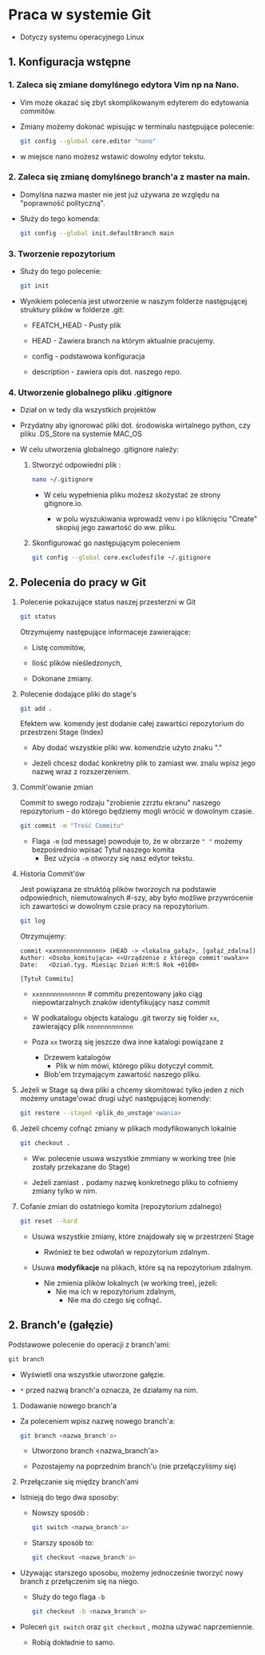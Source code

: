 # Praca w systemie Git 

- Dotyczy systemu operacyjnego Linux

## 1. Konfiguracja wstępne 

### 1. Zaleca się zmiane domylśnego edytora Vim np na Nano.

- Vim może okazać się zbyt skomplikowanym edyterem do edytowania commitów.

- Zmiany możemy dokonać wpisując w terminalu następujące polecenie:

    ```zsh
    git config --global core.editor "nano"
    ```

- w miejsce nano możesz wstawić dowolny edytor tekstu.

### 2. Zaleca się zmianę domylśnego branch'a z master na main.

- Domylśna nazwa master nie jest już używana ze względu na "poprawność polityczną".

- Służy do tego komenda:

    ```zsh
    git config --global init.defaultBranch main
    ```

### 3. Tworzenie repozytorium

- Służy do tego polecenie:

    ```zsh
    git init
    ```

- Wynikiem polecenia jest utworzenie w naszym folderze następującej struktury plików w folderze .git:

    - FEATCH_HEAD - Pusty plik

    - HEAD - Zawiera branch na którym aktualnie pracujemy.

    - config - podstawowa konfiguracja

    - description - zawiera opis dot. naszego repo.

### 4. Utworzenie globalnego pliku .gitignore

- Dział on w tedy dla wszystkich projektów

- Przydatny aby ignorować pliki dot. środowiska wirtalnego python, czy pliku .DS_Store na systemie MAC_OS

- W celu utworzenia globalnego .gitignore należy:

    1. Stworzyć odpowiedni plik :

         ```zsh
        nano ~/.gitignore
        ```
        
        - W celu wypełnienia pliku możesz skożystać ze strony gitignore.io.
        
            - w polu wyszukiwania wprowadź venv i po kliknięciu "Create" skopiuj jego zawartość do ww. pliku.

    2. Skonfigurować go następującym poleceniem
    
        ```zsh
        git config --global core.excludesfile ~/.gitignore
        ```

 ## 2. Polecenia do pracy w Git
 
 1. Polecenie pokazujące status naszej przesterzni w Git

    ```zsh
    git status
    ```

    Otrzymujemy następujące informaceje zawierające:
    - Listę commitów,
    
    - Ilość plików nieśledzonych,
    
    - Dokonane zmiany.

2. Polecenie dodające pliki do stage's

    ```zsh
    git add .
    ```

    Efektem ww. komendy jest dodanie całej zawartści repozytorium do przestrzeni Stage (Index)
    
    - Aby dodać wszystkie pliki ww. komendzie użyto znaku "."

    - Jeżeli chcesz dodać konkretny plik to zamiast ww. znalu wpisz jego nazwę wraz z rozszerzeniem.

3. Commit'owanie zmian

    Commit to swego rodzaju "zrobienie zzrztu ekranu" naszego repozytorium - do którego będziemy mogli wrócić w dowolnym czasie.

    ```zsh
    git commit -m "Treść Commitu"
    ```
    
    - Flaga `-m` (od message) powoduje to, że w obrzarze `" "` możemy bezpośrednio wpisać Tytuł naszego komita
        - Bez użycia `-m` otworzy się nasz edytor tekstu.

4. Historia Commit'ów
    
    Jest powiązana ze struktóą plików tworzoych na podstawie odpowiednich, niemutowalnych #-szy, aby było możliwe przywrócenie ich zawartości w dowolnym czsie pracy na repozytorium. 

    ```zsh
    git log
    ```

    Otrzymujemy: 
    
    ```
    commit <xxnnnnnnnnnnnnn> (HEAD -> <lokalna_gałąź>, [gałąź_zdalna])
    Author: <Osoba_komitująca> <<Urządzenie z którego commit'owała>>
    Date:   <Dziań.tyg. Miesiąc Dzień H:M:S Rok +0100>

    [Tytuł Commitu]
    ```
    - `xxnnnnnnnnnnnnn` # commitu prezentowany jako ciąg niepowtarzalnych znaków identyfikujący nasz commit
    
    - W podkatalogu objects katalogu .git tworzy się folder `xx`, zawierający plik `nnnnnnnnnnnnn`
    
    - Poza `xx` tworzą się jeszcze dwa inne katalogi powiązane z 
        - Drzewem katalogów 
            - Plik w nim mówi, którego pliku dotyczył commit.
        - Blob'em trzymającym zawartość naszego pliku.

5. Jeżeli w Stage są dwa pliki a chcemy skomitować tylko jeden z nich możemy unstage'ować drugi użyć następującej komendy:

    ```zsh
    git restore --staged <plik_do_unstage'owania>
    ```

6. Jeżeli chcemy cofnąć zmiany w plikach modyfikowanych lokalnie

    ```zsh
    git checkout .
    ```

    - Ww. polecenie usuwa wszystkie zmmiany w working tree (nie zostały przekazane do Stage)
    
    - Jeżeli zamiast `.` podamy nazwę konkretnego pliku to cofniemy zmiany tylko w nim.

7. Cofanie zmian do ostatniego komita (repozytorium zdalnego)

    ```zsh
    git reset --hard
    ```
    
    - Usuwa wszystkie zmiany, które znajdowały się w przestrzeni Stage
        - Rwónież te bez odwołań w repozytorium zdalnym.
    
    - Usuwa **modyfikacje** na plikach, które są na repozytorium zdalnym.
        - Nie zmienia plików lokalnych (w working tree), jeżeli: 
            -  Nie ma ich w repozytorium zdalnym, 
                - Nie ma do czego się cofnąć.

 ## 2. Branch'e (gałęzie)

Podstawowe polecenie do operacji z branch'ami:

```zsh
git branch
```

- Wyświetli ona wszystkie utworzone gałęzie.

- `*` przed nazwą branch'a oznacza, że działamy na nim.

1. Dodawanie nowego branch'a

- Za poleceniem wpisz nazwę nowego branch'a:

    ```zsh
    git branch <nazwa_branch'a>
    ```

    - Utworzono branch <nazwa_branch'a>
    
    - Pozostajemy na poprzednim branch'u (nie przełączyliśmy się)

2. Przełączanie się między branch'ami

- Istnieją do tego dwa sposoby:


    - Nowszy sposób :

        ```zsh
        git switch <nazwa_branch'a>
        ```
        
    - Starszy sposób to:

        ```zsh
        git checkout <nazwa_branch'a>
        ``` 
        
- Używając starszego sposobu, możemy jednocześnie tworzyć nowy branch z przełączenim się na niego. 
    
    - Służy do tego flaga `-b`

        ```zsh
        git checkout -b <nazwa_branch'a>
        ```

- Poleceń  `git switch` oraz `git checkout` , można używać naprzemiennie.
    - Robią dokładnie to samo.
    